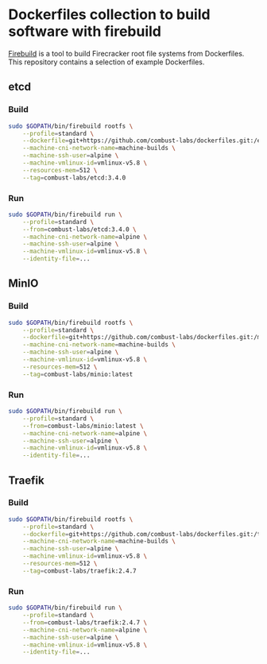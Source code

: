# Dockerfiles collection to build software with firebuild

[Firebuild](https://github.com/combust-labs/firebuild) is a tool to build Firecracker root file systems from Dockerfiles.  
This repository contains a selection of example Dockerfiles.

## etcd

### Build

```sh
sudo $GOPATH/bin/firebuild rootfs \
    --profile=standard \
    --dockerfile=git+https://github.com/combust-labs/dockerfiles.git:/etcd/3.4.0/Dockerfile \
    --machine-cni-network-name=machine-builds \
    --machine-ssh-user=alpine \
    --machine-vmlinux-id=vmlinux-v5.8 \
    --resources-mem=512 \
    --tag=combust-labs/etcd:3.4.0
```

### Run

```sh
sudo $GOPATH/bin/firebuild run \
    --profile=standard \
    --from=combust-labs/etcd:3.4.0 \
    --machine-cni-network-name=alpine \
    --machine-ssh-user=alpine \
    --machine-vmlinux-id=vmlinux-v5.8 \
    --identity-file=...
```

## MinIO

### Build

```sh
sudo $GOPATH/bin/firebuild rootfs \
    --profile=standard \
    --dockerfile=git+https://github.com/combust-labs/dockerfiles.git:/minio/latest/Dockerfile \
    --machine-cni-network-name=machine-builds \
    --machine-ssh-user=alpine \
    --machine-vmlinux-id=vmlinux-v5.8 \
    --resources-mem=512 \
    --tag=combust-labs/minio:latest
```

### Run

```sh
sudo $GOPATH/bin/firebuild run \
    --profile=standard \
    --from=combust-labs/minio:latest \
    --machine-cni-network-name=alpine \
    --machine-ssh-user=alpine \
    --machine-vmlinux-id=vmlinux-v5.8 \
    --identity-file=...
```

## Traefik

### Build

```sh
sudo $GOPATH/bin/firebuild rootfs \
    --profile=standard \
    --dockerfile=git+https://github.com/combust-labs/dockerfiles.git:/traefik/2.4.7/Dockerfile \
    --machine-cni-network-name=machine-builds \
    --machine-ssh-user=alpine \
    --machine-vmlinux-id=vmlinux-v5.8 \
    --resources-mem=512 \
    --tag=combust-labs/traefik:2.4.7
```

### Run

```sh
sudo $GOPATH/bin/firebuild run \
    --profile=standard \
    --from=combust-labs/traefik:2.4.7 \
    --machine-cni-network-name=alpine \
    --machine-ssh-user=alpine \
    --machine-vmlinux-id=vmlinux-v5.8 \
    --identity-file=...
```